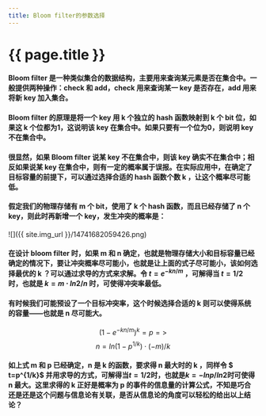 ```yaml
---
title: Bloom filter的参数选择
---
```


{{ page.title }}
===============

#### Bloom filter 是一种类似集合的数据结构，主要用来查询某元素是否在集合中。一般提供两种操作：check 和 add，check 用来查询某一 key 是否存在，add 用来将新 key 加入集合。

#### Bloom filter 的原理是将一个 key 用 k 个独立的 hash 函数映射到 k 个 bit 位，如果这 k 个位都为1，这说明该 key 在集合中。如果只要有一个位为0，则说明 key 不在集合中。

#### 很显然，如果 Bloom filter 说某 key 不在集合中，则该 key 确实不在集合中；相反如果说某 key 在集合中，则有一定的概率属于误报。在实际应用中，在确定了目标容量的前提下，可以通过选择合适的 hash 函数个数 k ，让这个概率尽可能低。

#### 假定我们的物理存储有 m 个 bit，使用了 k 个 hash 函数，而且已经存储了 n 个 key，则此时再新增一个 key，发生冲突的概率是：
![]({{ site.img_url }}/14741682059426.png)

#### 在设计 bloom filter 时，如果 m 和 n 确定，也就是物理存储大小和目标容量已经确定的情况下，要让冲突概率尽可能小，也就是让上面的式子尽可能小，该如何选择最优的 k ？可以通过求导的方式来求解。令 $t = e^{-kn/m}$ ，可解得当 $t=1/2$ 时，也就是 $k=m \cdot ln2/n$ 时，可使得冲突率最低。

#### 有时候我们可能预设了一个目标冲突率，这个时候选择合适的 k 则可以使得系统的容量——也就是 n 尽可能大。

$$ (1-e^{-kn/m})^k = p => $$
$$ n=ln(1-p^{1/k})\cdot(-m)/k$$

#### 如上式 m 和 p 已经确定，n 是 k 的函数，要求得 n 最大时的 k ，同样令 $ t=p^{1/k}$ 并用求导的方式，可解得当$t=1/2$时，也就是$k=-lnp/ln2$时可使得 n 最大。**这里求得的 k 正好是概率为 p 的事件的信息量的计算公式，不知是巧合还是还是这个问题与信息论有关联，是否从信息论的角度可以轻松的给出以上结论？**

